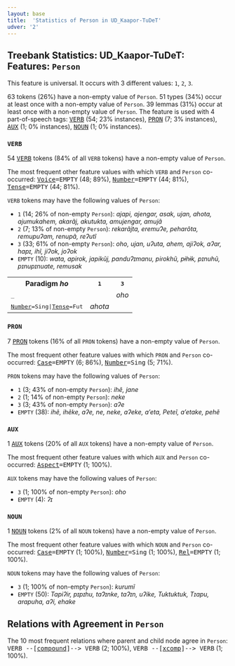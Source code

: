 ```yaml
---
layout: base
title:  'Statistics of Person in UD_Kaapor-TuDeT'
udver: '2'
---
```


## Treebank Statistics: UD_Kaapor-TuDeT: Features: `Person`

This feature is universal.
It occurs with 3 different values: `1`, `2`, `3`.

63 tokens (26%) have a non-empty value of `Person`.
51 types (34%) occur at least once with a non-empty value of `Person`.
39 lemmas (31%) occur at least once with a non-empty value of `Person`.
The feature is used with 4 part-of-speech tags: <tt><a href="urb_tudet-pos-VERB.html">VERB</a></tt> (54; 23% instances), <tt><a href="urb_tudet-pos-PRON.html">PRON</a></tt> (7; 3% instances), <tt><a href="urb_tudet-pos-AUX.html">AUX</a></tt> (1; 0% instances), <tt><a href="urb_tudet-pos-NOUN.html">NOUN</a></tt> (1; 0% instances).

### `VERB`

54 <tt><a href="urb_tudet-pos-VERB.html">VERB</a></tt> tokens (84% of all `VERB` tokens) have a non-empty value of `Person`.

The most frequent other feature values with which `VERB` and `Person` co-occurred: <tt><a href="urb_tudet-feat-Voice.html">Voice</a></tt><tt>=EMPTY</tt> (48; 89%), <tt><a href="urb_tudet-feat-Number.html">Number</a></tt><tt>=EMPTY</tt> (44; 81%), <tt><a href="urb_tudet-feat-Tense.html">Tense</a></tt><tt>=EMPTY</tt> (44; 81%).

`VERB` tokens may have the following values of `Person`:

* `1` (14; 26% of non-empty `Person`): <em>ajapi, ajengar, asak, ujan, ahota, ajumukahem, akarãj, akutukta, amujengar, amujã</em>
* `2` (7; 13% of non-empty `Person`): <em>rekarãjta, eremuɁe, peharõta, remupuʔam, renupã, reʔutĩ</em>
* `3` (33; 61% of non-empty `Person`): <em>oho, ujan, uʔuta, ahem, ajiʔok, aʔar, hapɪ, ihĩ, jiʔok, joʔok</em>
* `EMPTY` (10): <em>wata, apirok, japikũj, panduʔɪmanu, piɾokhũ, pɨhɨk, pɪnuhũ, pɪnupɪnuate, remusak</em>

<table>
  <tr><th>Paradigm <i>ho</i></th><th><tt>1</tt></th><th><tt>3</tt></th></tr>
  <tr><td><tt>_</tt></td><td></td><td><em>oho</em></td></tr>
  <tr><td><tt><tt><a href="urb_tudet-feat-Number.html">Number</a></tt><tt>=Sing</tt>|<tt><a href="urb_tudet-feat-Tense.html">Tense</a></tt><tt>=Fut</tt></tt></td><td><em>ahota</em></td><td></td></tr>
</table>

### `PRON`

7 <tt><a href="urb_tudet-pos-PRON.html">PRON</a></tt> tokens (16% of all `PRON` tokens) have a non-empty value of `Person`.

The most frequent other feature values with which `PRON` and `Person` co-occurred: <tt><a href="urb_tudet-feat-Case.html">Case</a></tt><tt>=EMPTY</tt> (6; 86%), <tt><a href="urb_tudet-feat-Number.html">Number</a></tt><tt>=Sing</tt> (5; 71%).

`PRON` tokens may have the following values of `Person`:

* `1` (3; 43% of non-empty `Person`): <em>ihẽ, jane</em>
* `2` (1; 14% of non-empty `Person`): <em>neke</em>
* `3` (3; 43% of non-empty `Person`): <em>aʔe</em>
* `EMPTY` (38): <em>ihẽ, ihẽke, aʔe, ne, neke, aʔeke, a’eta, Peteĩ, a’etake, pehẽ</em>

### `AUX`

1 <tt><a href="urb_tudet-pos-AUX.html">AUX</a></tt> tokens (20% of all `AUX` tokens) have a non-empty value of `Person`.

The most frequent other feature values with which `AUX` and `Person` co-occurred: <tt><a href="urb_tudet-feat-Aspect.html">Aspect</a></tt><tt>=EMPTY</tt> (1; 100%).

`AUX` tokens may have the following values of `Person`:

* `3` (1; 100% of non-empty `Person`): <em>oho</em>
* `EMPTY` (4): <em>ʔɪ</em>

### `NOUN`

1 <tt><a href="urb_tudet-pos-NOUN.html">NOUN</a></tt> tokens (2% of all `NOUN` tokens) have a non-empty value of `Person`.

The most frequent other feature values with which `NOUN` and `Person` co-occurred: <tt><a href="urb_tudet-feat-Case.html">Case</a></tt><tt>=EMPTY</tt> (1; 100%), <tt><a href="urb_tudet-feat-Number.html">Number</a></tt><tt>=Sing</tt> (1; 100%), <tt><a href="urb_tudet-feat-Rel.html">Rel</a></tt><tt>=EMPTY</tt> (1; 100%).

`NOUN` tokens may have the following values of `Person`:

* `3` (1; 100% of non-empty `Person`): <em>kurumĩ</em>
* `EMPTY` (50): <em>Tapiʔir, pɪpɪhu, taɁɪnke, taʔɪn, uʔike, Tuktuktuk, Tɪapu, arapuha, aʔi, ehake</em>

## Relations with Agreement in `Person`

The 10 most frequent relations where parent and child node agree in `Person`:
<tt>VERB --[<tt><a href="urb_tudet-dep-compound.html">compound</a></tt>]--> VERB</tt> (2; 100%),
<tt>VERB --[<tt><a href="urb_tudet-dep-xcomp.html">xcomp</a></tt>]--> VERB</tt> (1; 100%).


